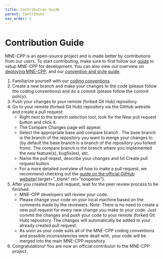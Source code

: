 ```yaml
---
title: Contribution Guide
parent: Contribute
nav_order: 1
---
```

# Contribution Guide

MNE-CPP is an open-source project and is made better by contributions from our users. To start contributing, make sure to first follow our [guide](../install/buildguide.md) to setup MNE-CPP for development. You can also view our overview on [deploying MNE-CPP](../development/ci.md), and our [convention and style guide](conv_style.md).

1. Familiarize yourself with our [coding conventions](conv_style.md).
2. Create a new branch and make your changes to the code (please follow the coding conventions) and do a commit (please follow the commit policy).
3. Push your changes to your remote (forked Git Hub) repository.
4. Go to your remote (forked Git Hub) repository via the GitHub website and create a pull request:
   * Right next to the branch selection tool, look for the New pull request button and click it.
   * The Compare Changes page will appear.
   * Select the appropriate base and compare branch . The base branch is the branch of the repository you want to merge your changes to (by default the base branch is a branch of the repository you forked from). The compare branch is the branch where you implemented the new feature(s), bugfix(es), etc.
   * Name the pull reqest, describe your changes and hit Create pull request button.
   * For a more detailed overview of how to make a pull request, we recommend checking out the [guide on the official GitHub website](https://git-scm.com/book/en/v2/GitHub-Contributing-to-a-Project){:target="_blank" rel="noopener"}.
5. After you created the pull request, wait for the peer review process to be finished:
   * MNE-CPP developers will review your code.
   * Please change your code on your local machine based on the comments made by the reviewers. Note: There is no need to create a new pull request for every new change you make to your code. Just commit the changes and push your code to your remote (forked Git Hub) repository. The changes will automatically be added to your already created pull request.
   * As soon as your code suits all of the MNE-CPP coding conventions and possible inconsistencies were dealt with, your code will be merged into the main MNE-CPP repository.
6. Congratulations! You are now an official contributor to the MNE-CPP project.
